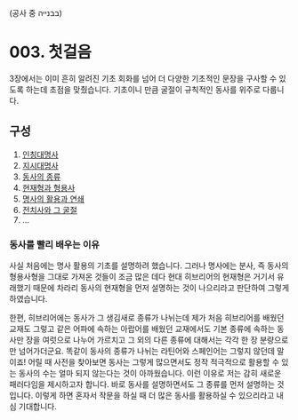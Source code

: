 (공사 중 בבנייה)
# 003. 첫걸음
3장에서는 이미 흔히 알려진 기초 회화를 넘어
더 다양한 기초적인 문장을 구사할 수 있도록 하는데
초점을 맞췄습니다. 기초이니 만큼 굴절이 규칙적인
동사를 위주로 다룹니다.
## 구성
1. [인칭대명사](.persons.md)
2. [지시대명사](.demonstratives.md)
3. [동사의 종류](.stems.md)
4. [현재형과 형용사](.predicatives.md)
5. [명사의 활용과 연쇄](.noun.chain.md)
6. [전치사와 그 굴절](.prepositions.md)
7. ...
### 동사를 빨리 배우는 이유
사실 처음에는 명사 활용의 기초를 설명하려
했습니다. 그러나 명사에는 분사, 즉 동사의 형용사형을
그대로 가져온 것들이 조금 많은 데다
현대 히브리어의 현재형은 거기서 유래했기 때문에
차라리 동사의 현재형을 먼저 설명하는 것이
나으리라고 판단하여 그렇게 하였습니다.

한편, 히브리어에는 동사가
그 생김새로 종류가 나뉘는데
제가 처음 히브리어를 배웠던 교재도 그렇고
같은 어파에 속하는 아랍어를 배웠던 교재에서도
기본 종류에 속하는 동사만 장을 여럿으로
나누어 가르치고 그 외의 다른 종류에 대해서는
각각 한 장 분량으로만 넘어가더군요. 똑같이
동사의 종류가 나뉘는 라틴어와 스페인어는 그렇지 않던데
말이죠! 어릴 때 사전을 찾아보면 동사는 그렇게
많으면서도 정작 적극적으로 활용할 수 있는
동사의 수는 얼마 되지 않는다는 것이 아까웠습니다.
이런 이유로 저는 감히 새로운 패러다임을 제시하고자
합니다. 바로 동사를 설명하면서도 그 종류를
먼저 설명하는 것입니다. 이렇게 하면 혼자서
작문을 하실 때 더 많은 동사를 활용하실 수
있으리라고 내심 기대합니다.
